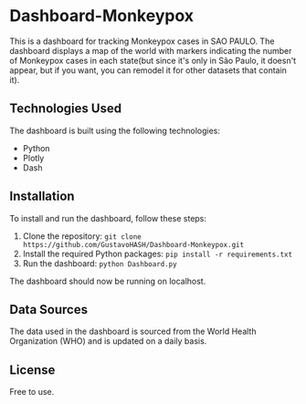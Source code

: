 # Dashboard-Monkeypox

This is a dashboard for tracking Monkeypox cases in SAO PAULO. The dashboard displays a map of the world with markers indicating the number of Monkeypox cases in each state(but since it's only in São Paulo, it doesn't appear, but if you want, you can remodel it for other datasets that contain it).

## Technologies Used

The dashboard is built using the following technologies:

- Python
- Plotly
- Dash

## Installation

To install and run the dashboard, follow these steps:

1. Clone the repository: `git clone https://github.com/GustavoHASH/Dashboard-Monkeypox.git`
2. Install the required Python packages: `pip install -r requirements.txt`
3. Run the dashboard: `python Dashboard.py`


The dashboard should now be running on localhost.

## Data Sources

The data used in the dashboard is sourced from the World Health Organization (WHO) and is updated on a daily basis.



## License

Free to use.
